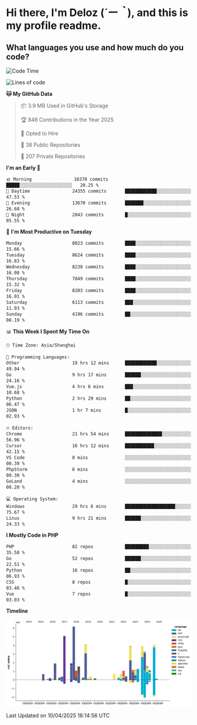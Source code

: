 # **Hi there, I'm Deloz (*´ー｀*), and this is my profile readme.**

## **What languages you use and how much do you code?**

<!--START_SECTION:waka-->
![Code Time](http://img.shields.io/badge/Code%20Time-6%2C093%20hrs%2055%20mins-blue)

![Lines of code](https://img.shields.io/badge/From%20Hello%20World%20I%27ve%20Written-48.8%20million%20lines%20of%20code-blue)

**🐱 My GitHub Data** 

> 📦 3.9 MB Used in GitHub's Storage 
 > 
> 🏆 846 Contributions in the Year 2025
 > 
> 💼 Opted to Hire
 > 
> 📜 38 Public Repositories 
 > 
> 🔑 207 Private Repositories 
 > 
**I'm an Early 🐤** 

```text
🌞 Morning                10378 commits       █████░░░░░░░░░░░░░░░░░░░░   20.25 % 
🌆 Daytime                24355 commits       ████████████░░░░░░░░░░░░░   47.53 % 
🌃 Evening                13670 commits       ███████░░░░░░░░░░░░░░░░░░   26.68 % 
🌙 Night                  2843 commits        █░░░░░░░░░░░░░░░░░░░░░░░░   05.55 % 
```
📅 **I'm Most Productive on Tuesday** 

```text
Monday                   8023 commits        ████░░░░░░░░░░░░░░░░░░░░░   15.66 % 
Tuesday                  8624 commits        ████░░░░░░░░░░░░░░░░░░░░░   16.83 % 
Wednesday                8238 commits        ████░░░░░░░░░░░░░░░░░░░░░   16.08 % 
Thursday                 7849 commits        ████░░░░░░░░░░░░░░░░░░░░░   15.32 % 
Friday                   8203 commits        ████░░░░░░░░░░░░░░░░░░░░░   16.01 % 
Saturday                 6113 commits        ███░░░░░░░░░░░░░░░░░░░░░░   11.93 % 
Sunday                   4196 commits        ██░░░░░░░░░░░░░░░░░░░░░░░   08.19 % 
```


📊 **This Week I Spent My Time On** 

```text
🕑︎ Time Zone: Asia/Shanghai

💬 Programming Languages: 
Other                    19 hrs 12 mins      ████████████░░░░░░░░░░░░░   49.94 % 
Go                       9 hrs 17 mins       ██████░░░░░░░░░░░░░░░░░░░   24.16 % 
Vue.js                   4 hrs 6 mins        ███░░░░░░░░░░░░░░░░░░░░░░   10.68 % 
Python                   2 hrs 29 mins       ██░░░░░░░░░░░░░░░░░░░░░░░   06.47 % 
JSON                     1 hr 7 mins         █░░░░░░░░░░░░░░░░░░░░░░░░   02.93 % 

🔥 Editors: 
Chrome                   21 hrs 54 mins      ██████████████░░░░░░░░░░░   56.96 % 
Cursor                   16 hrs 12 mins      ███████████░░░░░░░░░░░░░░   42.15 % 
VS Code                  8 mins              ░░░░░░░░░░░░░░░░░░░░░░░░░   00.39 % 
PhpStorm                 6 mins              ░░░░░░░░░░░░░░░░░░░░░░░░░   00.30 % 
GoLand                   4 mins              ░░░░░░░░░░░░░░░░░░░░░░░░░   00.20 % 

💻 Operating System: 
Windows                  29 hrs 6 mins       ███████████████████░░░░░░   75.67 % 
Linux                    9 hrs 21 mins       ██████░░░░░░░░░░░░░░░░░░░   24.33 % 
```

**I Mostly Code in PHP** 

```text
PHP                      82 repos            █████████░░░░░░░░░░░░░░░░   35.50 % 
Go                       52 repos            ██████░░░░░░░░░░░░░░░░░░░   22.51 % 
Python                   16 repos            ██░░░░░░░░░░░░░░░░░░░░░░░   06.93 % 
CSS                      8 repos             █░░░░░░░░░░░░░░░░░░░░░░░░   03.46 % 
Vue                      7 repos             █░░░░░░░░░░░░░░░░░░░░░░░░   03.03 % 
```



**Timeline**

![Lines of Code chart](https://raw.githubusercontent.com/deloz/deloz/main/assets/bar_graph.png)


 Last Updated on 10/04/2025 16:14:56 UTC
<!--END_SECTION:waka-->
